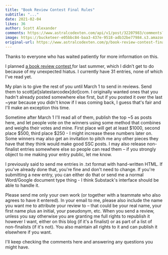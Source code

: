 ```yaml
---
title: "Book Review Contest Final Rules"
subtitle: "..."
date: 2021-02-04
likes: 36
author: Scott Alexander
comments: https://www.astralcodexten.com/api/v1/post/32207983/comments?&all_comments=true
image: https://bucketeer-e05bbc84-baa3-437e-9518-adb32be77984.s3.amazonaws.com/public/images/430241cb-ade5-4316-b1c9-6e3fe6e63e5e_256x256.png
original-url: https://www.astralcodexten.com/p/book-review-contest-final-rules
---
```

Thanks to everyone who has waited patiently for more information on this.

I planned [a book review contest ](https://slatestarcodex.com/2020/05/05/book-review-contest-call-for-entries/)for last summer, which I didn’t get to do because of my unexpected hiatus. I currently have 31 entries, none of which I've read yet.

My plan is to give the rest of you until March 1 to send in reviews. Send them to scott[at]slatestarcodex[dot]com. I originally wanted ones that you hadn't already posted somewhere else first, but if you posted it over the last ~year because you didn't know if I was coming back, I guess that's fair and I'll make an exception this time. 

Sometime after March 1 I'll read all of them, publish the top ~5 as posts here, and let people vote on the winners using some method that combines and weighs their votes and mine. First place will get at least $1000, second place $500, third place $250 - I might increase these numbers later on. Some winners may also get an invitation to pitch me any other pieces they have that they think would make good SSC posts. I may also release non-finalist entries somewhere else so people can read them – if you strongly object to me making your entry public, let me know.

I previously said to send me entries in .txt format with hand-written HTML. If you've already done that, you're fine and don't need to change. If you're submitting a new entry, you can either do that or send me a normal Word/Google document type thing - I think Substack's interface should be able to handle it. 

Please send me only your own work (or together with a teammate who also agrees to have it entered). In your email to me, please also include the name you want me to attribute your review to – that could be your real name, your first name plus an initial, your pseudonym, etc. When you send a review, unless you say otherwise you are granting me full rights to republish it however I want, either on this blog (if it's a finalist) or as part of a list of non-finalists (if it's not). You also maintain all rights to it and can publish it elsewhere if you want.

I'll keep checking the comments here and answering any questions you might have.
